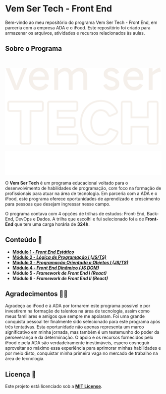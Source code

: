 # **Vem Ser Tech - Front End**

Bem-vindo ao meu repositório do programa Vem Ser Tech - Front End, em parceria com a empresa ADA e o iFood. Este repositório foi criado para armazenar os arquivos, atividades e recursos relacionados às aulas.

## **Sobre o Programa**

<br>
<div align="center">

![Vem Ser Tech Logo](./readme/vem-ser-tech-logo.svg)

![Ada, Potência Tech e Ifood](./readme/ada-potencia-tech-ifood.svg)
</div>

O **Vem Ser Tech** é um programa educacional voltado para o desenvolvimento de habilidades de programação, com foco na formação de profissionais para atuar na área de tecnologia. Em parceria com a ADA e o iFood, este programa oferece oportunidades de aprendizado e crescimento para pessoas que desejam ingressar nesse campo.

O programa contava com 4 opções de trilhas de estudos: Front-End, Back-End, DevOps e Dados. A trilha que escolhi e fui selecionado foi a de **Front-End** que tem uma carga horária de **324h**.

## **Conteúdo 📃**

- [**Módulo 1 - *Front End Estático***](./modulo01-frontend-estatico/)
- [**Módulo 2 - *Lógica de Programação I (JS/TS)***](./modulo02-logica-de-programacao-i/)
- [**Módulo 3 - *Programação Orientada a Objetos I (JS/TS)***](./modulo03-poo/)
- [**Módulo 4 - *Front End Dinâmico (JS DOM)***](./modulo04-frontend-dinamico/)
- **Módulo 5 - *Framework de Front End I (React)***
- **Módulo 6 - *Framework de Front End II (React)***

## **Agradecimentos 🙏🏻**

Agradeço ao iFood e à ADA por tornarem este programa possível e por investirem na formação de talentos na área de tecnologia, assim como meus familiares e amigos que sempre me apoiaram. Foi uma grande conquista pessoal ter finalmente sido selecionado para este programa após três tentativas. Esta oportunidade não apenas representa um marco significativo em minha jornada, mas também é um testemunho do poder da perseverança e da determinação. O apoio e os recursos fornecidos pelo iFood e pela ADA são verdadeiramente inestimáveis, espero cosneguir aproveitar ao máximo essa experiência para aprimorar minhas habilidades e por meio disto, conquistar minha primeira vaga no mercado de trabalho na área de tecnologia.

## **Licença 📝**

Este projeto está licenciado sob a [**MIT License**](./LICENSE).
